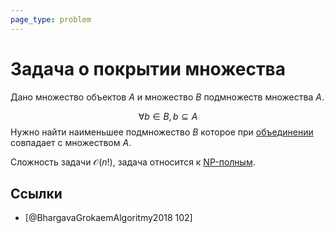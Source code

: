 ```yaml
---
page_type: problem
---
```


# Задача о покрытии множества

Дано множество объектов $A$ и множество $B$ подмножеств множества $A$.

$$
\forall b \in B, b \subseteq A 
$$
Нужно найти наименьшее подмножество $B$ которое при [объединении]([[20221106003014]]) совпадает с множеством $A$.

Сложность задачи $\mathcal{O}(n!)$, задача относится к [NP-полным]([[20221113203324]]).


## Ссылки

- [@BhargavaGrokaemAlgoritmy2018 102]